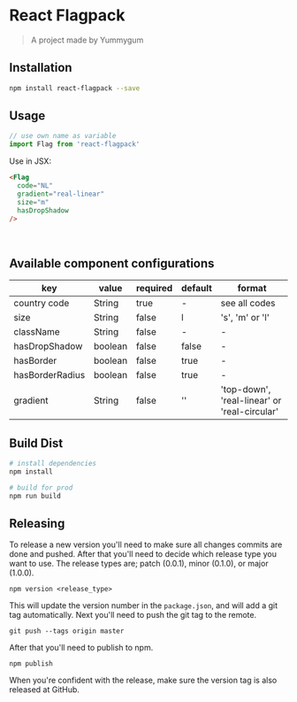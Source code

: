 # React Flagpack

> A project made by Yummygum

## Installation

```bash
npm install react-flagpack --save
```

## Usage
```js
// use own name as variable
import Flag from 'react-flagpack'
```

Use in JSX:
```html
<Flag
  code="NL"
  gradient="real-linear"
  size="m"
  hasDropShadow
/>
```
</br>

## Available component configurations

| key   | value   | required | default | format |
|-------|-------|------|------|------|
| country code |  String | true | - | see all codes |
| size |  String | false | l | 's', 'm' or 'l' |
| className |  String | false | - | - |
| hasDropShadow |  boolean | false | false | - |
| hasBorder |  boolean | false | true | - |
| hasBorderRadius | boolean | false | true | - |
| gradient |  String | false | '' | 'top-down', 'real-linear' or 'real-circular' |


## Build Dist
```bash
# install dependencies
npm install

# build for prod
npm run build
```

## Releasing
To release a new version you'll need to make sure all changes commits are done and pushed. After that you'll need to decide which release type you want to use. The release types are; patch (0.0.1), minor (0.1.0), or major (1.0.0).
```
npm version <release_type>
```
This will update the version number in the `package.json`, and will add a git tag automatically. Next you'll need to push the git tag to the remote.
```
git push --tags origin master
```
After that you'll need to publish to npm.
```
npm publish
```

When you're confident with the release, make sure the version tag is also released at GitHub.
